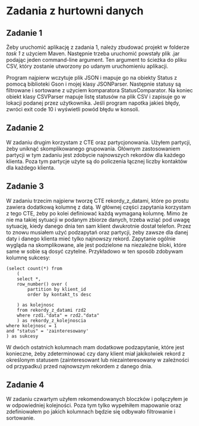 # Zadania z hurtowni danych

## Zadanie 1
Żeby uruchomić aplikację z zadania 1, należy zbudować projekt w folderze *task 1*  z użyciem Maven. Następnie trzeba uruchomić powstały plik .jar podając jeden command-line argument. Ten argument to ścieżka do pliku CSV, który zostanie utworzony po udanym uruchomieniu aplikacji.

Program najpierw wczytuje plik JSON i mapuje go na obiekty Status z pomocą biblioteki Gson i mojej klasy JSONParser. Następnie statusy są filtrowane i sortowane z użyciem komparatora StatusComparator. Na koniec obiekt klasy CSVParser mapuje listę statusów na plik CSV i zapisuje go w lokacji podanej przez użytkownika. Jeśli program napotka jakieś błędy, zwróci exit code 10 i wyświetli powód błędu w konsoli.

## Zadanie 2
W zadaniu drugim korzystam z CTE oraz partycjonowania. Użyłem partycji, żeby uniknąć skomplikowanego grupowania. Głównym zastosowaniem partycji w tym zadaniu jest zdobycie najnowszych rekordów dla każdego klienta. Poza tym partycje użyte są do policzenia łącznej liczby kontaktów dla każdego klienta.

## Zadanie 3

W zadaniu trzecim najpierw tworzę CTE rekordy_z_datami, które po prostu zawiera dodatkową kolumnę z datą. W głównej części zapytania korzystam z tego CTE, żeby po kolei definiować każdą wymaganą kolumnę. Mimo że nie ma takiej sytuacji w podanym zbiorze danych, trzeba wziąć pod uwagę sytuację, kiedy danego dnia ten sam klient dwukrotnie dostał telefon. Przez to znowu musiałem użyć podzapytań oraz partycji, żeby zawsze dla danej daty i danego klienta mieć tylko najnowszy rekord. Zapytanie ogólnie wygląda na skomplikowane, ale jest podzielone na niezależne bloki, które same w sobie są dosyć czytelne. Przykładowo w ten sposób zdobywam kolumnę sukcesy:

```
(select count(*) from
	(
	select *,
	row_number() over (
		partition by klient_id
		order by kontakt_ts desc

	) as kolejnosc
	from rekordy_z_datami rzd2 
	where rzd1."data" = rzd2."data"
	) as rekordy_z_kolejnoscia
where kolejnosc = 1
and "status" = 'zainteresowany'
) as sukcesy
```

W dwóch ostatnich kolumnach mam dodatkowe podzapytanie, które jest konieczne, żeby zdeterminować czy dany klient miał jakikolwiek rekord z określonym statusem (zainteresowant lub niezainteresowany w zależności od przypadku) przed najnowszym rekordem z danego dnia. 



## Zadanie 4
W zadaniu czwartym użyłem rekomendowanych bloczków i połączyłem je w odpowiedniej kolejności. Poza tym tylko wypełniłem mapowanie oraz zdefiniowałem po jakich kolumnach będzie się odbywało filtrowanie i sortowanie.  
